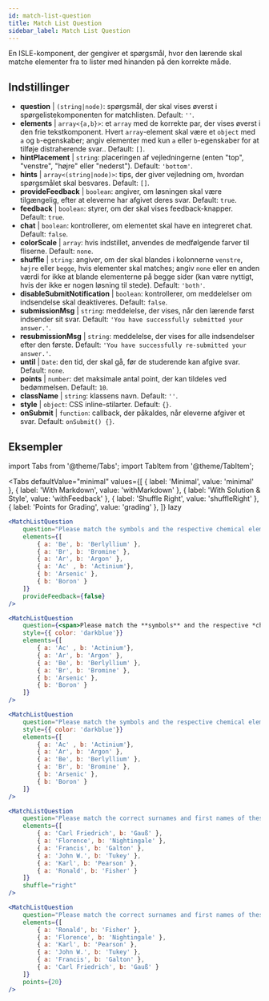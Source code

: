 ```yaml
---
id: match-list-question 
title: Match List Question
sidebar_label: Match List Question
---
```


En ISLE-komponent, der gengiver et spørgsmål, hvor den lærende skal matche elementer fra to lister med hinanden på den korrekte måde.

## Indstillinger

* __question__ | `(string|node)`: spørgsmål, der skal vises øverst i spørgelistekomponenten for matchlisten. Default: `''`.
* __elements__ | `array<{a,b}>`: et `array` med de korrekte par, der vises øverst i den frie tekstkomponent. Hvert `array`-element skal være et `object` med `a` og `b`-egenskaber; angiv elementer med kun `a` eller `b`-egenskaber for at tilføje distraherende svar.. Default: `[]`.
* __hintPlacement__ | `string`: placeringen af vejledningerne (enten "top", "venstre", "højre" eller "nederst"). Default: `'bottom'`.
* __hints__ | `array<(string|node)>`: tips, der giver vejledning om, hvordan spørgsmålet skal besvares. Default: `[]`.
* __provideFeedback__ | `boolean`: angiver, om løsningen skal være tilgængelig, efter at eleverne har afgivet deres svar. Default: `true`.
* __feedback__ | `boolean`: styrer, om der skal vises feedback-knapper. Default: `true`.
* __chat__ | `boolean`: kontrollerer, om elementet skal have en integreret chat. Default: `false`.
* __colorScale__ | `array`: hvis indstillet, anvendes de medfølgende farver til fliserne. Default: `none`.
* __shuffle__ | `string`: angiver, om der skal blandes i kolonnerne `venstre`, `højre` eller `begge`, hvis elementer skal matches; angiv `none` eller en anden værdi for ikke at blande elementerne på begge sider (kan være nyttigt, hvis der ikke er nogen løsning til stede). Default: `'both'`.
* __disableSubmitNotification__ | `boolean`: kontrollerer, om meddelelser om indsendelse skal deaktiveres. Default: `false`.
* __submissionMsg__ | `string`: meddelelse, der vises, når den lærende først indsender sit svar. Default: `'You have successfully submitted your answer.'`.
* __resubmissionMsg__ | `string`: meddelelse, der vises for alle indsendelser efter den første. Default: `'You have successfully re-submitted your answer.'`.
* __until__ | `Date`: den tid, der skal gå, før de studerende kan afgive svar. Default: `none`.
* __points__ | `number`: det maksimale antal point, der kan tildeles ved bedømmelsen. Default: `10`.
* __className__ | `string`: klassens navn. Default: `''`.
* __style__ | `object`: CSS inline-stilarter. Default: `{}`.
* __onSubmit__ | `function`: callback, der påkaldes, når eleverne afgiver et svar. Default: `onSubmit() {}`.


## Eksempler

import Tabs from '@theme/Tabs';
import TabItem from '@theme/TabItem';

<Tabs
    defaultValue="minimal"
    values={[
        { label: 'Minimal', value: 'minimal' },
        { label: 'With Markdown', value: 'withMarkdown' },
        { label: 'With Solution & Style', value: 'withFeedback' },
        { label: 'Shuffle Right', value: 'shuffleRight' },
        { label: 'Points for Grading', value: 'grading' },
    ]}
    lazy
>

<TabItem value="minimal">

```jsx live
<MatchListQuestion
    question="Please match the symbols and the respective chemical element."
    elements={[
        { a: 'Be', b: 'Berlyllium' },
        { a: 'Br', b: 'Bromine' },
        { a: 'Ar', b: 'Argon' },
        { a: 'Ac' , b: 'Actinium'},
        { b: 'Arsenic' },
        { b: 'Boron' }
    ]}
    provideFeedback={false}
/>
```
</TabItem>

<TabItem value="withMarkdown">

```jsx live
<MatchListQuestion
    question={<span>Please match the **symbols** and the respective *chemical* element.</span>}
    style={{ color: 'darkblue'}}
    elements={[
        { a: 'Ac' , b: 'Actinium'},
        { a: 'Ar', b: 'Argon' },
        { a: 'Be', b: 'Berlyllium' },
        { a: 'Br', b: 'Bromine' },
        { b: 'Arsenic' },
        { b: 'Boron' }
    ]}
/>
```
</TabItem>

<TabItem value="withFeedback">

```jsx live
<MatchListQuestion
    question="Please match the symbols and the respective chemical element."
    style={{ color: 'darkblue'}}
    elements={[
        { a: 'Ac' , b: 'Actinium'},
        { a: 'Ar', b: 'Argon' },
        { a: 'Be', b: 'Berlyllium' },
        { a: 'Br', b: 'Bromine' },
        { b: 'Arsenic' },
        { b: 'Boron' }
    ]}
/>
```
</TabItem>

<TabItem value="shuffleRight">

```jsx live
<MatchListQuestion
    question="Please match the correct surnames and first names of these statisticians."
    elements={[
        { a: 'Carl Friedrich', b: 'Gauß' },
        { a: 'Florence', b: 'Nightingale' },
        { a: 'Francis', b: 'Galton' },
        { a: 'John W.', b: 'Tukey' },
        { a: 'Karl', b: 'Pearson' },
        { a: 'Ronald', b: 'Fisher' }
    ]}
    shuffle="right"
/>
```
</TabItem>

<TabItem value="grading">

```jsx live
<MatchListQuestion
    question="Please match the correct surnames and first names of these statisticians."
    elements={[
        { a: 'Ronald', b: 'Fisher' },
        { a: 'Florence', b: 'Nightingale' },
        { a: 'Karl', b: 'Pearson' },
        { a: 'John W.', b: 'Tukey' },
        { a: 'Francis', b: 'Galton' },
        { a: 'Carl Friedrich', b: 'Gauß' }
    ]}
    points={20}
/>
```
</TabItem>

</Tabs>

